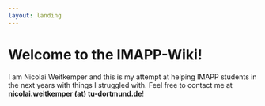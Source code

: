 ```yaml
---
layout: landing
---
```


# Welcome to the IMAPP-Wiki!

I am Nicolai Weitkemper and this is my attempt at helping IMAPP students in the next years with things I struggled with. Feel free to contact me at **nicolai.weitkemper (at) tu-dortmund.de**!

